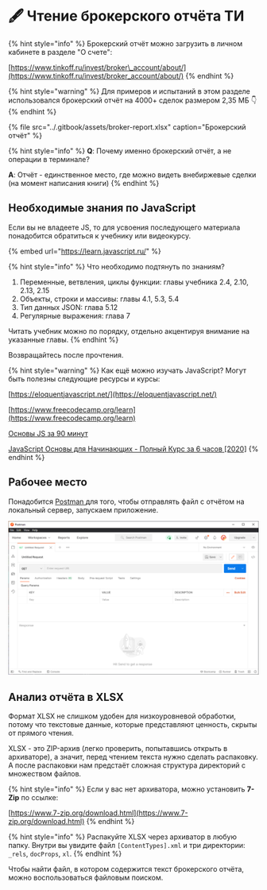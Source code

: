 # 🖋 Чтение брокерского отчёта ТИ

{% hint style="info" %}
Брокерский отчёт можно загрузить в личном кабинете в разделе "О счете":

[https://www.tinkoff.ru/invest/broker\_account/about/](https://www.tinkoff.ru/invest/broker_account/about/)
{% endhint %}

{% hint style="warning" %}
Для примеров и испытаний в этом разделе использовался брокерский отчёт на 4000+ сделок размером 2,35 МБ 👇
{% endhint %}

{% file src="../.gitbook/assets/broker-report.xlsx" caption="Брокерский отчёт" %}

{% hint style="info" %}
**Q**: Почему именно брокерский отчёт, а не операции в терминале? 

**A**: Отчёт - единственное место, где можно видеть внебиржевые сделки \(на момент написания книги\)
{% endhint %}

## Необходимые знания по JavaScript

Если вы не владеете JS, то для усвоения последующего материала понадобится обратиться к учебнику или видеокурсу.

{% embed url="https://learn.javascript.ru/" %}

{% hint style="info" %}
Что необходимо подтянуть по знаниям?

1. Переменные, ветвления, циклы функции: главы учебника 2.4, 2.10, 2.13, 2.15
2. Объекты, строки и массивы: главы 4.1, 5.3, 5.4
3. Тип данных JSON: глава 5.12
4. Регулярные выражения: глава 7

Читать учебник можно по порядку, отдельно акцентируя внимание на указанные главы.
{% endhint %}

Возвращайтесь после прочтения.

{% hint style="warning" %}
Как ещё можно изучать JavaScript? Могут быть полезны следующие ресурсы и курсы:

[https://eloquentjavascript.net/](https://eloquentjavascript.net/)

[https://www.freecodecamp.org/learn](https://www.freecodecamp.org/learn)

[Основы JS за 90 минут](https://m.youtube.com/watch?v=4QHFhIjF2L0)

[JavaScript Основы для Начинающих - Полный Курс за 6 часов \[2020\]](https://www.youtube.com/watch?v=Bluxbh9CaQ0&feature=youtu.be)
{% endhint %}

## Рабочее место

Понадобится [Postman ](../wastelands/getting-started.md#postman)для того, чтобы отправлять файл с отчётом на локальный сервер, запускаем приложение.

![Postman, &#x433;&#x43E;&#x442;&#x43E;&#x432;&#x44B;&#x439; &#x43A; &#x440;&#x430;&#x431;&#x43E;&#x442;&#x435;](../.gitbook/assets/image%20%28117%29.png)

## Анализ отчёта в XLSX

Формат XLSX не слишком удобен для низкоуровневой обработки, потому что текстовые данные, которые представляют ценность, скрыты от прямого чтения.

XLSX - это ZIP-архив \(легко проверить, попытавшись открыть в архиваторе\), а значит, перед чтением текста нужно сделать распаковку. А после распаковки нам предстаёт сложная структура директорий с множеством файлов. 

{% hint style="info" %}
Если у вас нет архиватора, можно установить **7-Zip** по ссылке:

[https://www.7-zip.org/download.html](https://www.7-zip.org/download.html)
{% endhint %}

{% hint style="info" %}
Распакуйте XLSX через архиватор в любую папку. Внутри вы увидите файл `[ContentTypes].xml` и три директории: `_rels`, `docProps`, `xl`.
{% endhint %}

Чтобы найти файл, в котором содержится текст брокерского отчёта, можно воспользоваться файловым поиском.

